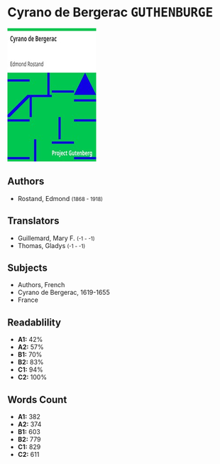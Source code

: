 # Cyrano de Bergerac <kbd>GUTHENBURGE</kbd>

![](./cover.medium.jpg "")

## Authors


 - Rostand, Edmond <small>(1868 - 1918)</small>

## Translators


 - Guillemard, Mary F. <small>(-1 - -1)</small>
 - Thomas, Gladys <small>(-1 - -1)</small>

## Subjects


 - Authors, French
 - Cyrano de Bergerac, 1619-1655
 - France

## Readablility


 - **A1:** 42%
 - **A2:** 57%
 - **B1:** 70%
 - **B2:** 83%
 - **C1:** 94%
 - **C2:** 100%

## Words Count


 - **A1:** 382
 - **A2:** 374
 - **B1:** 603
 - **B2:** 779
 - **C1:** 829
 - **C2:** 611
